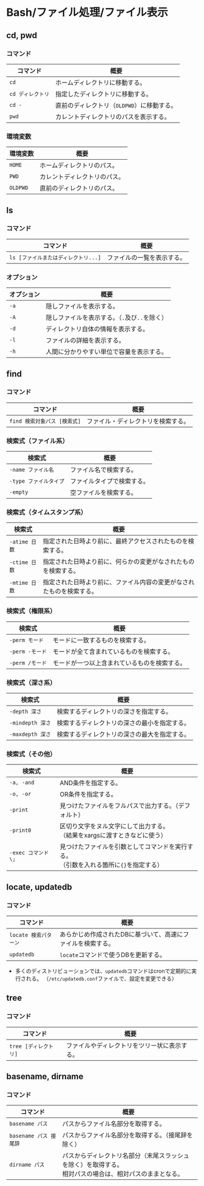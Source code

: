 # Bash/ファイル処理/ファイル表示

## cd, pwd

### コマンド

| コマンド          | 概要                                       |
| ----------------- | ------------------------------------------ |
| `cd`              | ホームディレクトリに移動する。             |
| `cd ディレクトリ` | 指定したディレクトリに移動する。           |
| `cd -`            | 直前のディレクトリ（`OLDPWD`）に移動する。 |
| `pwd`             | カレントディレクトリのパスを表示する。     |

### 環境変数

| 環境変数 | 概要                         |
| -------- | ---------------------------- |
| `HOME`   | ホームディレクトリのパス。   |
| `PWD`    | カレントディレクトリのパス。 |
| `OLDPWD` | 直前のディレクトリのパス。   |

## ls

### コマンド

|コマンド|概要|
|---|---|
|`ls [ファイルまたはディレクトリ...]`|ファイルの一覧を表示する。|

### オプション

| オプション | 概要                                          |
| ---------- | --------------------------------------------- |
| `-a`       | 隠しファイルを表示する。                      |
| `-A`       | 隠しファイルを表示する。（`.`及び`..`を除く） |
| `-d`       | ディレクトリ自体の情報を表示する。            |
| `-l`       | ファイルの詳細を表示する。                    |
| `-h`       | 人間に分かりやすい単位で容量を表示する。      |

## find

### コマンド

|コマンド|概要|
|---|---|
|`find 検索対象パス [検索式]`|ファイル・ディレクトリを検索する。|

### 検索式（ファイル系）

| 検索式                 | 概要                       |
| ---------------------- | -------------------------- |
| `-name ファイル名`     | ファイル名で検索する。     |
| `-type ファイルタイプ` | ファイルタイプで検索する。 |
| `-empty`               | 空ファイルを検索する。     |

### 検索式（タイムスタンプ系）

| 検索式        | 概要                                                         |
| ------------- | ------------------------------------------------------------ |
| `-atime 日数` | 指定された日時より前に、最終アクセスされたものを検索する。   |
| `-ctime 日数` | 指定された日時より前に、何らかの変更がなされたものを検索する。 |
| `-mtime 日数` | 指定された日時より前に、ファイル内容の変更がなされたものを検索する。 |

### 検索式（権限系）

| 検索式          | 概要                                         |
| --------------- | -------------------------------------------- |
| `-perm モード`  | モードに一致するものを検索する。             |
| `-perm -モード` | モードが全て含まれているものを検索する。     |
| `-perm /モード` | モードが一つ以上含まれているものを検索する。 |

### 検索式（深さ系）

| 検索式           | 概要                                         |
| ---------------- | -------------------------------------------- |
| `-depth 深さ`    | 検索するディレクトリの深さを指定する。       |
| `-mindepth 深さ` | 検索するディレクトリの深さの最小を指定する。 |
| `-maxdepth 深さ` | 検索するディレクトリの深さの最大を指定する。 |

### 検索式（その他）

| 検索式              | 概要                                                         |
| ------------------- | ------------------------------------------------------------ |
| `-a, -and`          | AND条件を指定する。                                          |
| `-o, -or`           | OR条件を指定する。                                           |
| `-print`            | 見つけたファイルをフルパスで出力する。（デフォルト）         |
| `-print0`           | 区切り文字をヌル文字にして出力する。<br />（結果をxargsに渡すときなどに使う） |
| `-exec コマンド \;` | 見つけたファイルを引数としてコマンドを実行する。<br />（引数を入れる箇所に`{}`を指定する） |

## locate, updatedb

### コマンド

|コマンド|概要|
|---|---|
|`locate 検索パターン`|あらかじめ作成されたDBに基づいて、高速にファイルを検索する。|
|`updatedb`|`locate`コマンドで使うDBを更新する。|

- 多くのディストリビューションでは、`updatedb`コマンドはcronで定期的に実行される。
  （`/etc/updatedb.conf`ファイルで、設定を変更できる）

## tree

### コマンド

|コマンド|概要|
|---|---|
|`tree [ディレクトリ]`|ファイルやディレクトリをツリー状に表示する。|

## basename, dirname

### コマンド

|コマンド|概要|
|---|---|
|`basename パス`|パスからファイル名部分を取得する。|
|`basename パス 接尾辞`|パスからファイル名部分を取得する。（接尾辞を除く）|
|`dirname パス`|パスからディレクトリ名部分（末尾スラッシュを除く）を取得する。<br />相対パスの場合は、相対パスのままとなる。|
